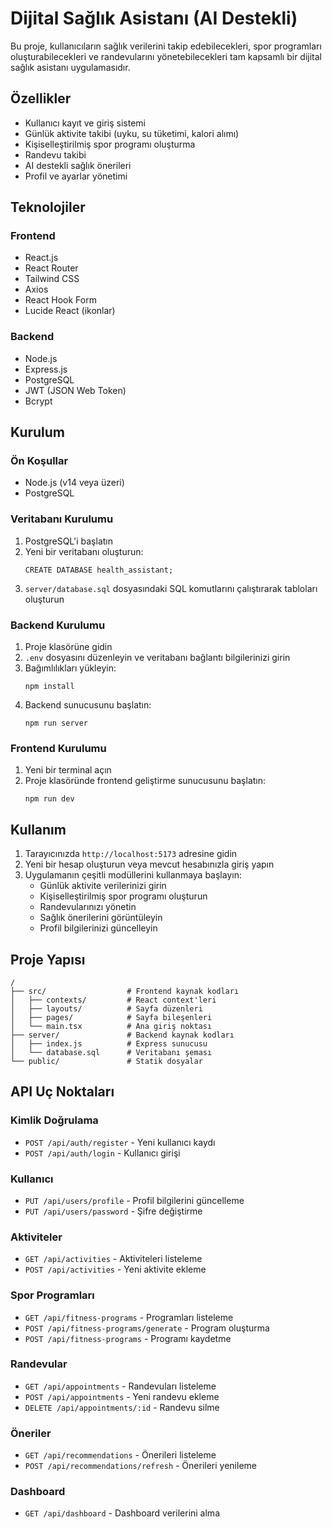 # Dijital Sağlık Asistanı (AI Destekli)

Bu proje, kullanıcıların sağlık verilerini takip edebilecekleri, spor programları oluşturabilecekleri ve randevularını yönetebilecekleri tam kapsamlı bir dijital sağlık asistanı uygulamasıdır.

## Özellikler

- Kullanıcı kayıt ve giriş sistemi
- Günlük aktivite takibi (uyku, su tüketimi, kalori alımı)
- Kişiselleştirilmiş spor programı oluşturma
- Randevu takibi
- AI destekli sağlık önerileri
- Profil ve ayarlar yönetimi

## Teknolojiler

### Frontend
- React.js
- React Router
- Tailwind CSS
- Axios
- React Hook Form
- Lucide React (ikonlar)

### Backend
- Node.js
- Express.js
- PostgreSQL
- JWT (JSON Web Token)
- Bcrypt

## Kurulum

### Ön Koşullar
- Node.js (v14 veya üzeri)
- PostgreSQL

### Veritabanı Kurulumu

1. PostgreSQL'i başlatın
2. Yeni bir veritabanı oluşturun:
   ```
   CREATE DATABASE health_assistant;
   ```
3. `server/database.sql` dosyasındaki SQL komutlarını çalıştırarak tabloları oluşturun

### Backend Kurulumu

1. Proje klasörüne gidin
2. `.env` dosyasını düzenleyin ve veritabanı bağlantı bilgilerinizi girin
3. Bağımlılıkları yükleyin:
   ```
   npm install
   ```
4. Backend sunucusunu başlatın:
   ```
   npm run server
   ```

### Frontend Kurulumu

1. Yeni bir terminal açın
2. Proje klasöründe frontend geliştirme sunucusunu başlatın:
   ```
   npm run dev
   ```

## Kullanım

1. Tarayıcınızda `http://localhost:5173` adresine gidin
2. Yeni bir hesap oluşturun veya mevcut hesabınızla giriş yapın
3. Uygulamanın çeşitli modüllerini kullanmaya başlayın:
   - Günlük aktivite verilerinizi girin
   - Kişiselleştirilmiş spor programı oluşturun
   - Randevularınızı yönetin
   - Sağlık önerilerini görüntüleyin
   - Profil bilgilerinizi güncelleyin

## Proje Yapısı

```
/
├── src/                  # Frontend kaynak kodları
│   ├── contexts/         # React context'leri
│   ├── layouts/          # Sayfa düzenleri
│   ├── pages/            # Sayfa bileşenleri
│   └── main.tsx          # Ana giriş noktası
├── server/               # Backend kaynak kodları
│   ├── index.js          # Express sunucusu
│   └── database.sql      # Veritabanı şeması
└── public/               # Statik dosyalar
```

## API Uç Noktaları

### Kimlik Doğrulama
- `POST /api/auth/register` - Yeni kullanıcı kaydı
- `POST /api/auth/login` - Kullanıcı girişi

### Kullanıcı
- `PUT /api/users/profile` - Profil bilgilerini güncelleme
- `PUT /api/users/password` - Şifre değiştirme

### Aktiviteler
- `GET /api/activities` - Aktiviteleri listeleme
- `POST /api/activities` - Yeni aktivite ekleme

### Spor Programları
- `GET /api/fitness-programs` - Programları listeleme
- `POST /api/fitness-programs/generate` - Program oluşturma
- `POST /api/fitness-programs` - Programı kaydetme

### Randevular
- `GET /api/appointments` - Randevuları listeleme
- `POST /api/appointments` - Yeni randevu ekleme
- `DELETE /api/appointments/:id` - Randevu silme

### Öneriler
- `GET /api/recommendations` - Önerileri listeleme
- `POST /api/recommendations/refresh` - Önerileri yenileme

### Dashboard
- `GET /api/dashboard` - Dashboard verilerini alma